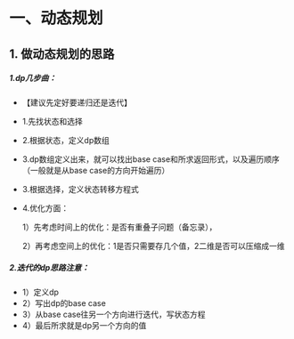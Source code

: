 # 一、动态规划
## 1. 做动态规划的思路
##### 1.dp几步曲：
* 【建议先定好要递归还是迭代】
* 1.先找状态和选择
* 2.根据状态，定义dp数组
* 3.dp数组定义出来，就可以找出base case和所求返回形式，以及遍历顺序（一般就是从base case的方向开始遍历）
* 3.根据选择，定义状态转移方程式
* 4.优化方面：
    
  1）先考虑时间上的优化：是否有重叠子问题（备忘录），

  2）再考虑空间上的优化：1是否只需要存几个值，2二维是否可以压缩成一维

#####  2.迭代的dp思路注意：
* 1）定义dp
* 2）写出dp的base case
* 3）从base case往另一个方向进行迭代，写状态方程
* 4）最后所求就是dp另一个方向的值